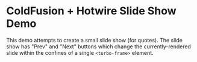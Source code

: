
# ColdFusion + Hotwire Slide Show Demo

This demo attempts to create a small slide show (for quotes). The slide show has "Prev" and "Next" buttons which change the currently-rendered slide within the confines of a single `<turbo-frame>` element.
